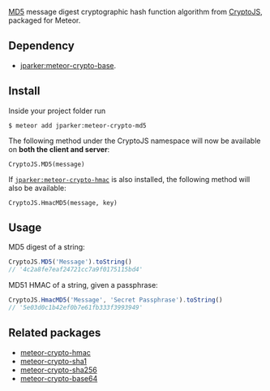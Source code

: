[MD5](https://en.wikipedia.org/wiki/MD5) message digest cryptographic
hash function algorithm from [CryptoJS](https://code.google.com/p/crypto-js/),
packaged for Meteor.

Dependency
----------
- [jparker:meteor-crypto-base](https://github.com/p-j/meteor-crypto-base).

Install
-------

Inside your project folder run
```
$ meteor add jparker:meteor-crypto-md5
```

The following method under the CryptoJS namespace will now be available
on **both the client and server**:

`CryptoJS.MD5(message)`

If [`jparker:meteor-crypto-hmac`](https://github.com/p-j/meteor-crypto-hmac) is also
installed, the following method will also be available:

`CryptoJS.HmacMD5(message, key)`


Usage
-------
MD5 digest of a string:
```javascript
CryptoJS.MD5('Message').toString()
// '4c2a8fe7eaf24721cc7a9f0175115bd4'
```

MD51 HMAC of a string, given a passphrase:
```javascript
CryptoJS.HmacMD5('Message', 'Secret Passphrase').toString()
// '5e03d0c1b42ef0b7e61fb333f3993949'
```


Related packages
----------------

- [meteor-crypto-hmac](https://github.com/p-j/meteor-crypto-hmac)
- [meteor-crypto-sha1](https://github.com/p-j/meteor-crypto-sha1)
- [meteor-crypto-sha256](https://github.com/p-j/meteor-crypto-sha256)
- [meteor-crypto-base64](https://github.com/p-j/meteor-crypto-base64)
